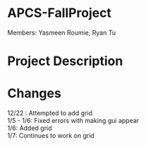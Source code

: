 APCS-FallProject
================
Members: Yasmeen Roumie, Ryan Tu

Project Description
======

Changes 
======
12/22 : Attempted to add grid <br>
1/5 - 1/6: Fixed errors with making gui appear <br>
1/6: Added grid <br>
1/7: Continues to work on grid 
